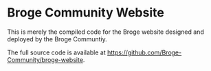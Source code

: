 # Broge Community Website

This is merely the compiled code for the Broge website designed and deployed by the Broge Communtiy.

The full source code is available at <a href="https://github.com/Broge-Community/broge-website" target="_blank">https://github.com/Broge-Community/broge-website</a>.
